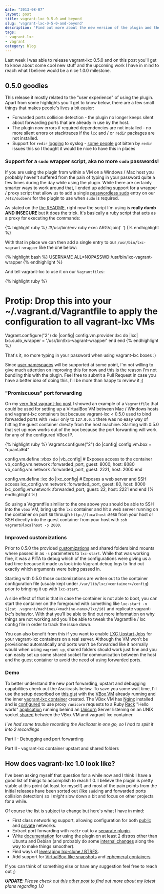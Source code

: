 ```yaml
---
date: "2013-08-07"
layout: post
title: vagrant-lxc 0.5.0 and beyond
slug: 'vagrant-lxc-0-5-0-and-beyond'
description: 'Find out more about the new version of the plugin and the upcoming work I have planned for it'
tags:
- vagrant-lxc
- vagrant
category: blog
---
```

Last week I was able to release vagrant-lxc 0.5.0 and on this post you'll get to
know about some cool new stuff and the upcoming work I have in mind to reach what
I believe would be a nice 1.0.0 milestone.


## 0.5.0 goodies

This release it mostly related to the "user experience" of using the plugin. Apart
from some highlights you'll get to know below, there are a few small things that
makes people's lives a bit easier:

* Forwarded ports collision detection - the plugin no longer keeps silent about
  forwarding ports that are already in use by the host.
* The plugin now errors if required dependencies are not installed - no more
  silent errors or stacktraces if the `lxc` and / or `redir` packages are not installed.
* Support for `redir` [logging](https://github.com/fgrehm/vagrant-lxc/wiki/Troubleshooting)
  to syslog - [some people](https://github.com/fgrehm/vagrant-lxc/issues/51#issuecomment-19782247)
  got bitten by `redir` issues this so I thought it would be nice to have this
  in places

### Support for a `sudo` wrapper script, aka no more `sudo` passwords!

If you are using the plugin from within a VM on a Windows / Mac host you probably
haven't suffered from the pain of typing in your password quite a few times during the day while using
the plugin. While there are certainly smarter ways to work around that, I ended
up adding support for a wrapper / proxy script that allow us to add a single [passwordless sudo](http://askubuntu.com/a/159009)
entry on our `/etc/sudoers` for the plugin to use when `sudo` is required.

As stated on the [the README](https://github.com/fgrehm/vagrant-lxc#avoiding-sudo-passwords),
right now the script I'm using is **really dumb AND INSECURE** but it does the
trick. It's basically a ruby script that acts as a proxy for executing the commands:

{% highlight ruby %}
#!/usr/bin/env ruby
exec ARGV.join(' ')
{% endhighlight %}

With that in place we can then add a single entry to our `/usr/bin/lxc-vagrant-wrapper`
like the one below:

{% highlight bash %}
USERNAME ALL=NOPASSWD:/usr/bin/lxc-vagrant-wrapper
{% endhighlight %}

And tell vagrant-lxc to use it on our `Vagrantfile`s:

{% highlight ruby %}
# Protip: Drop this into your ~/.vagrant.d/Vagrantfile to apply the configuration to all vagrant-lxc VMs
Vagrant.configure("2") do |config|
  config.vm.provider :lxc do |lxc|
    lxc.sudo_wrapper = '/usr/bin/lxc-vagrant-wrapper'
  end
end
{% endhighlight %}

That's it, no more typing in your password when using vagrant-lxc boxes :)

Since [user namespaces](https://wiki.ubuntu.com/UserNamespace) will be
supported at some point, I'm not willing to give much attention on improving
this for now and this is the reason I'm not bundling this with the plugin. Feel
free to submit a Pull Request in case you have a better idea of doing this,
I'll be more than happy to review it ;)

### "Promiscuous" port forwarding

On my [very first vagrant-lxc post](/blog/2013/04/28/lxc-provider-for-vagrant#usage_on_os_x__windows)
I showed an example of a `Vagrantfile` that could be used for setting up a VirtualBox
VM between Mac / Windows hosts and vagrant-lxc containers but because vagrant-lxc < 0.5.0
used to bind forwarded ports with `redir` only to `127.0.0.1` there was no easy way of
hitting the guest container directy from the host machine. Starting with 0.5.0 that set
up now works out of the box because the port forwarding will work for any of the
configured VBox IP.

{% highlight ruby %}
Vagrant.configure("2") do |config|
  config.vm.box = "quantal64"

  config.vm.define :vbox do |vb_config|
    # Exposes access to the container
    vb_config.vm.network :forwarded_port, guest: 8000, host: 8080
    vb_config.vm.network :forwarded_port, guest: 2221, host: 2000
  end

  config.vm.define :lxc do |lxc_config|
    # Exposes a web server and SSH access
    lxc_config.vm.network :forwarded_port, guest: 80, host: 8000
    lxc_config.vm.network :forwarded_port, guest: 22, host: 2221
  end
end
{% endhighlight %}

So using a Vagrantfile similiar to the one above you should be able to SSH into
the `vbox` VM, bring up the `lxc` container and hit a web server running on the
container on port `80` through `http://localhost:8080` from your host or SSH
directly into the guest container from your host with `ssh vagrant@localhost -p 2000`.

### Improved customizations

Prior to 0.5.0 the provided [customizations](https://github.com/fgrehm/vagrant-lxc#advanced-configuration)
and shared folders bind mounts where passed in as `-s` parameters to `lxc-start`.
While that was working fine, it was a PITA to debug which of the configurations
were giving us a bad time because it made us look into Vagrant debug logs to find
out exactly which arguments were being passed in.

Starting with 0.5.0 those customizations are writen out to the container configuration
file (usualy kept under `/var/lib/lxc/<container>/config`) prior to bringing
it up with `lxc-start`.

A side effect of that is that in case the container is not able to boot, you can
start the container on the foreground with something like `lxc-start -n $(cat .vagrant/machines/<machine-name>/lxc/id)`
and replicate vagrant-lxc's behavior. With that you'll be able to find out more
information on why things are not working and you'll be able to tweak the Vagrantfile
/ lxc config file in order to track the issue down.

You can also benefit from this if you want to enable [LXC Upstart Jobs](https://help.ubuntu.com/lts/serverguide/lxc.html#lxc-upstart)
for your vagrant-lxc containers on a real server. Although the VM won't be provisioned
automatically and ports won't be forwarded like it normally would when using `vagrant up`,
shared folders should work just fine and you can easily set up some shared socket
for communication between the host and the guest container to avoid the need of using
forwarded ports.

### Demo

To better understand the new port forwarding, upstart and debugging capabilities
check out the Asciicasts below. To save you some wait time, I'll use the setup
described on [this gist](https://gist.github.com/fgrehm/8084ac5442e9cb2b93fc)
with the [VBox VM](https://gist.github.com/fgrehm/8084ac5442e9cb2b93fc#file-02-vagrantfile-rb-L5-L19)
already running and the inner [vagrant-lxc container](https://gist.github.com/fgrehm/8084ac5442e9cb2b93fc#file-02-vagrantfile-rb-L21-L36)
created. The VBox VM has [Nginx](http://wiki.nginx.org/Main)
installed and is [configured](https://gist.github.com/fgrehm/8084ac5442e9cb2b93fc#file-03-provision-vbox-sh-L11-L29)
to use proxy `/unicorn` requests to a Ruby [Rack](http://rack.github.io/)
"Hello world" [application](https://gist.github.com/fgrehm/8084ac5442e9cb2b93fc#file-04-provision-lxc-sh-L33-L37)
running behind an [Unicorn](https://github.com/defunkt/unicorn) Server
listening on an UNIX socket [shared](https://gist.github.com/fgrehm/8084ac5442e9cb2b93fc#file-02-vagrantfile-rb-L29)
between the VBox VM and vagrant-lxc container.

*I've had some trouble recording the Asciicast in one go, so I had to split it
into 2 recordings*

<div class="asciicast-container">
  <script type="text/javascript" src="http://ascii.io/a/4580.js" id="asciicast-4580" async="true"></script>
  <p>
    Part I - Debugging and port forwarding
  </p>
</div>

<div class="asciicast-container">
  <script type="text/javascript" src="http://ascii.io/a/4581.js" id="asciicast-4581" async="true"></script>
  <p>
    Part II - vagrant-lxc container upstart and shared folders
  </p>
</div>

## How does vagrant-lxc 1.0 look like?

I've been asking myself that question for a while now and I think I have a good
list of things to accomplish to reach 1.0. I believe the plugin is pretty stable
at this point (at least for myself) and most of the pain points from the initial
releases have been sorted out (like `sudo`ing and forwarded ports collision detection)
so I _might_ slow down a bit and focus on other projects for a while.

Of course the list is subject to change but here's what I have in mind:

<ul>
  <li>
    First class networking support, allowing configuration for both
    <a href="https://github.com/fgrehm/vagrant-lxc/issues/119">public</a> and
    <a href="https://github.com/fgrehm/vagrant-lxc/issues/120">private</a> networks.
  </li>
  <li>
    Extract port forwarding with <code>redir</code> out to a
    <a href="https://github.com/fgrehm/vagrant-lxc/issues/101">separate plugin</a>.
  </li>
  <li>
    Write <a href="https://github.com/fgrehm/vagrant-lxc/issues?direction=desc&amp;labels=documentation&amp;page=1&amp;sort=updated">documentation</a>
    for using the plugin on at least 2 distros other than Ubuntu and Debian (and
    probably do some <a href="https://github.com/fgrehm/vagrant-lxc/issues/117#issuecomment-21866996">internal changes</a>
    along the way to make things smoother).
  </li>
  <li>
    Find ways of <a href="https://github.com/fgrehm/vagrant-lxc/issues/99">leveraging lxc-clone / BTRFS</a>.
  </li>
  <li>
    Add support for <a href="https://github.com/fgrehm/vagrant-lxc/issues/32">VirtualBox-like snapshots</a>
    and <a href="https://github.com/fgrehm/vagrant-lxc/issues/33">ephemeral containers</a>.
  </li>
</ul>

If you can think of something else or have any suggestion feel free to reach out ;)


_**UPDATE**: Please check out [this other post](/blog/2013/12/12/so-i-released-a-lot-of-vagrant-plugins-now-what-s-next)
to find out more about my latest plans regarding 1.0_
